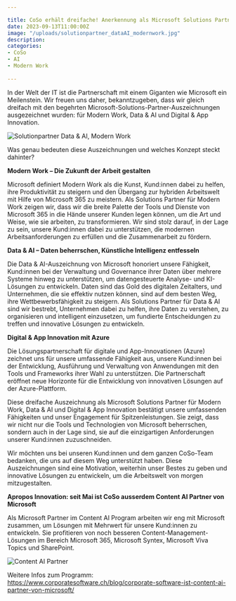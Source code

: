 ```yaml
---

title: CoSo erhält dreifache! Anerkennung als Microsoft Solutions Partner
date: 2023-09-13T11:00:00Z
image: "/uploads/solutionpartner_dataAI_modernwork.jpg"
description:
categories: 
- CoSo
- AI
- Modern Work
  
---
```

In der Welt der IT ist die Partnerschaft mit einem Giganten wie Microsoft ein Meilenstein. Wir freuen uns daher, bekanntzugeben, dass wir gleich dreifach mit den begehrten Microsoft-Solutions-Partner-Auszeichnungen ausgezeichnet wurden: für Modern Work, Data & AI und Digital & App Innovation. 

![Solutionpartner Data & AI, Modern Work](/uploads/solutionpartner_dataAI_modernwork.jpg)

Was genau bedeuten diese Auszeichnungen und welches Konzept steckt dahinter? 

**Modern Work – Die Zukunft der Arbeit gestalten**

Microsoft definiert Modern Work als die Kunst, Kund:innen dabei zu helfen, ihre Produktivität zu steigern und den Übergang zur hybriden Arbeitswelt mit Hilfe von Microsoft 365 zu meistern. Als Solutions Partner für Modern Work zeigen wir, dass wir die breite Palette der Tools und Dienste von Microsoft 365 in die Hände unserer Kunden legen können, um die Art und Weise, wie sie arbeiten, zu transformieren. Wir sind stolz darauf, in der Lage zu sein, unsere Kund:innen dabei zu unterstützen, die modernen Arbeitsanforderungen zu erfüllen und die Zusammenarbeit zu fördern. 

**Data & AI – Daten beherrschen, Künstliche Intelligenz entfesseln**

Die Data & AI-Auszeichnung von Microsoft honoriert unsere Fähigkeit, Kund:innen bei der Verwaltung und Governance ihrer Daten über mehrere Systeme hinweg zu unterstützen, um datengesteuerte Analyse- und KI-Lösungen zu entwickeln. Daten sind das Gold des digitalen Zeitalters, und Unternehmen, die sie effektiv nutzen können, sind auf dem besten Weg, ihre Wettbewerbsfähigkeit zu steigern. Als Solutions Partner für Data & AI sind wir bestrebt, Unternehmen dabei zu helfen, ihre Daten zu verstehen, zu organisieren und intelligent einzusetzen, um fundierte Entscheidungen zu treffen und innovative Lösungen zu entwickeln. 

**Digital & App Innovation mit Azure**

Die Lösungspartnerschaft für digitale und App-Innovationen (Azure) zeichnet uns für unsere umfassende Fähigkeit aus, unsere Kund:innen bei der Entwicklung, Ausführung und Verwaltung von Anwendungen mit den Tools und Frameworks ihrer Wahl zu unterstützen. Die Partnerschaft eröffnet neue Horizonte für die Entwicklung von innovativen Lösungen auf der Azure-Plattform.  

Diese dreifache Auszeichnung als Microsoft Solutions Partner für Modern Work, Data & AI und Digital & App Innovation bestätigt unsere umfassenden Fähigkeiten und unser Engagement für Spitzenleistungen. Sie zeigt, dass wir nicht nur die Tools und Technologien von Microsoft beherrschen, sondern auch in der Lage sind, sie auf die einzigartigen Anforderungen unserer Kund:innen zuzuschneiden. 

Wir möchten uns bei unseren Kund:innen und dem ganzen CoSo-Team bedanken, die uns auf diesem Weg unterstützt haben. Diese Auszeichnungen sind eine Motivation, weiterhin unser Bestes zu geben und innovative Lösungen zu entwickeln, um die Arbeitswelt von morgen mitzugestalten.

**Apropos Innovation: seit Mai ist CoSo ausserdem Content AI Partner von Microsoft**

Als Microsoft Partner im Content AI Program arbeiten wir eng mit Microsoft zusammen, um Lösungen mit Mehrwert für unsere Kund:innen zu entwickeln. Sie profitieren von noch besseren Content-Management-Lösungen im Bereich Microsoft 365, Microsoft Syntex, Microsoft Viva Topics und SharePoint.

![Content AI Partner](/uploads/Logo-Microsoft-Content-AI-Partner-Program.png)

Weitere Infos zum Programm:
https://www.corporatesoftware.ch/blog/corporate-software-ist-content-ai-partner-von-microsoft/ 
